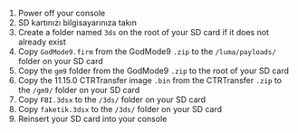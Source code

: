 1. Power off your console
2. SD kartınızı bilgisayarınıza takın
3. Create a folder named `3ds` on the root of your SD card if it does not already exist
4. Copy `GodMode9.firm` from the GodMode9 `.zip` to the `/luma/payloads/` folder on your SD card
5. Copy the `gm9` folder from the GodMode9 `.zip` to the root of your SD card
6. Copy the 11.15.0 CTRTransfer image `.bin` from the CTRTransfer `.zip` to the `/gm9/` folder on your SD card
7. Copy `FBI.3dsx` to the `/3ds/` folder on your SD card
8. Copy `faketik.3dsx` to the `/3ds/` folder on your SD card
9. Reinsert your SD card into your console
